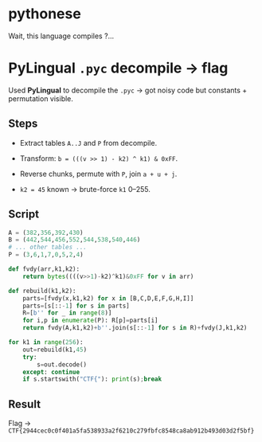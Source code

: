 # pythonese

Wait, this language compiles ?...


# PyLingual `.pyc` decompile → flag

Used **PyLingual** to decompile the `.pyc` → got noisy code but constants + permutation visible.

## Steps

- Extract tables `A..J` and `P` from decompile.

- Transform: `b = (((v >> 1) - k2) ^ k1) & 0xFF`.

- Reverse chunks, permute with `P`, join `a + u + j`.

- `k2 = 45` known → brute-force `k1` 0–255.

## Script

```python
A = (382,356,392,430)
B = (442,544,456,552,544,538,540,446)
# ... other tables ...
P = (3,6,1,7,0,5,2,4)

def fvdy(arr,k1,k2):
    return bytes((((v>>1)-k2)^k1)&0xFF for v in arr)

def rebuild(k1,k2):
    parts=[fvdy(x,k1,k2) for x in [B,C,D,E,F,G,H,I]]
    parts=[s[::-1] for s in parts]
    R=[b'' for _ in range(8)]
    for i,p in enumerate(P): R[p]=parts[i]
    return fvdy(A,k1,k2)+b''.join(s[::-1] for s in R)+fvdy(J,k1,k2)

for k1 in range(256):
    out=rebuild(k1,45)
    try:
        s=out.decode()
    except: continue
    if s.startswith("CTF{"): print(s);break
```

## Result

Flag → `CTF{2944cec0c0f401a5fa538933a2f6210c279fbfc8548ca8ab912b493d03d2f5bf}`
